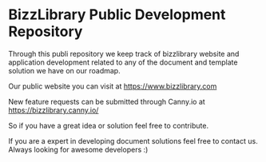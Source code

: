 # BizzLibrary Public Development Repository

Through this publi repository we keep track of bizzlibrary website and application development related to any of the document and template solution we have on our roadmap.

Our public website you can visit at https://www.bizzlibrary.com

New feature requests can be submitted through Canny.io at https://bizzlibrary.canny.io/

So if you have a great idea or solution feel free to contribute. 

If you are a expert in developing document solutions feel free to contact us. Always looking for awesome developers :)

